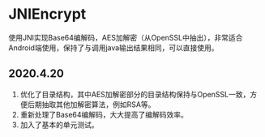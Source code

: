# JNIEncrypt
使用JNI实现Base64编解码，AES加解密（从OpenSSL中抽出），非常适合Android端使用，保持了与调用java输出结果相同，可以直接使用。
## 2020.4.20
1. 优化了目录结构，其中AES加解密部分的目录结构保持与OpenSSL一致，方便后期抽取其他加解密算法，例如RSA等。
2. 重新处理了Base64编解码，大大提高了编解码效率。
3. 加入了基本的单元测试。

